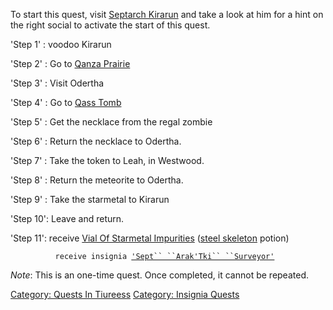 To start this quest, visit [Septarch
Kirarun](Septarch_Kirarun "wikilink") and take a look at him for a hint
on the right social to activate the start of this quest.

'Step 1' : voodoo Kirarun

'Step 2' : Go to [Qanza Prairie](Qanza_Prairie "wikilink")

'Step 3' : Visit Odertha

'Step 4' : Go to [Qass Tomb](Qass_Tomb "wikilink")

'Step 5' : Get the necklace from the regal zombie

'Step 6' : Return the necklace to Odertha.

'Step 7' : Take the token to Leah, in Westwood.

'Step 8' : Return the meteorite to Odertha.

'Step 9' : Take the starmetal to Kirarun

'Step 10': Leave and return.

'Step 11': receive [Vial Of Starmetal
Impurities](Vial_Of_Starmetal_Impurities "wikilink") ([steel
skeleton](Steel_Skeleton.md "wikilink") potion)

`          receive insignia `[`'Sept`` ``Arak'Tki`` ``Surveyor'`](Sept_Arak'Tki_Insignia.md "wikilink")

*Note*: This is an one-time quest. Once completed, it cannot be
repeated.

[Category: Quests In Tiureess](Category:_Quests_In_Tiureess "wikilink")
[Category: Insignia Quests](Category:_Insignia_Quests "wikilink")
